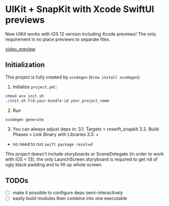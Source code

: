 # UIKit + SnapKit with Xcode SwiftUI previews

Now UIKit works with iOS 12 version including Xcode previews! The only requirement is no place previews to separate files.

[video_preview](https://github.com/user-attachments/assets/771019d8-1037-48e7-9e03-a3fe0d7f01f8)

## Initialization

This project is fully created by `xcodegen` (`brew install xcodegen`):

1. Initialize `project.yml`:

```sh
chmod a+x init.sh
./init.sh tld.your-bundle-id your_project_name
```

2. Run

```sh
xcodegen generate
```

3. You can always adjust deps in:
   3.1. Targets > rxswift_snapkit
   3.2. Build Phases > Link Binary with Libraries
   3.3. +

- no need to run `swift package resolve`!

This project doesn't include storyboards or SceneDelegate (in order to work with iOS < 13), the only LaunchScreen.storyboard is required to get rid of ugly black padding and to fill up whole screen.

## TODOs

- [ ] make it possible to configure deps semi-interactively
- [ ] easily build modules then combine into one executable
